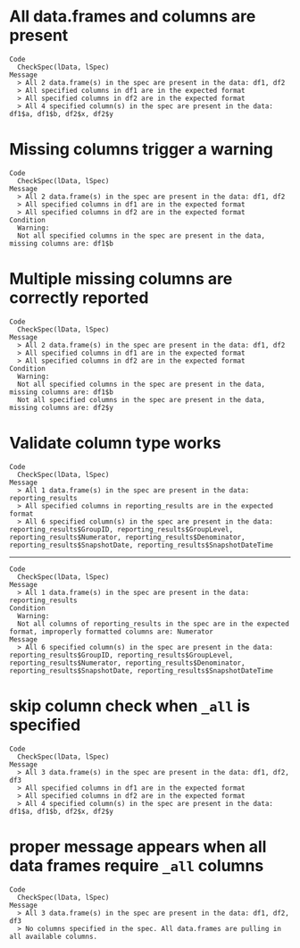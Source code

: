 # All data.frames and columns are present

    Code
      CheckSpec(lData, lSpec)
    Message
      > All 2 data.frame(s) in the spec are present in the data: df1, df2
      > All specified columns in df1 are in the expected format
      > All specified columns in df2 are in the expected format
      > All 4 specified column(s) in the spec are present in the data: df1$a, df1$b, df2$x, df2$y

# Missing columns trigger a warning

    Code
      CheckSpec(lData, lSpec)
    Message
      > All 2 data.frame(s) in the spec are present in the data: df1, df2
      > All specified columns in df1 are in the expected format
      > All specified columns in df2 are in the expected format
    Condition
      Warning:
      Not all specified columns in the spec are present in the data, missing columns are: df1$b

# Multiple missing columns are correctly reported

    Code
      CheckSpec(lData, lSpec)
    Message
      > All 2 data.frame(s) in the spec are present in the data: df1, df2
      > All specified columns in df1 are in the expected format
      > All specified columns in df2 are in the expected format
    Condition
      Warning:
      Not all specified columns in the spec are present in the data, missing columns are: df1$b
      Not all specified columns in the spec are present in the data, missing columns are: df2$y

# Validate column type works

    Code
      CheckSpec(lData, lSpec)
    Message
      > All 1 data.frame(s) in the spec are present in the data: reporting_results
      > All specified columns in reporting_results are in the expected format
      > All 6 specified column(s) in the spec are present in the data: reporting_results$GroupID, reporting_results$GroupLevel, reporting_results$Numerator, reporting_results$Denominator, reporting_results$SnapshotDate, reporting_results$SnapshotDateTime

---

    Code
      CheckSpec(lData, lSpec)
    Message
      > All 1 data.frame(s) in the spec are present in the data: reporting_results
    Condition
      Warning:
      Not all columns of reporting_results in the spec are in the expected format, improperly formatted columns are: Numerator
    Message
      > All 6 specified column(s) in the spec are present in the data: reporting_results$GroupID, reporting_results$GroupLevel, reporting_results$Numerator, reporting_results$Denominator, reporting_results$SnapshotDate, reporting_results$SnapshotDateTime

# skip column check when `_all` is specified

    Code
      CheckSpec(lData, lSpec)
    Message
      > All 3 data.frame(s) in the spec are present in the data: df1, df2, df3
      > All specified columns in df1 are in the expected format
      > All specified columns in df2 are in the expected format
      > All 4 specified column(s) in the spec are present in the data: df1$a, df1$b, df2$x, df2$y

# proper message appears when all data frames require `_all` columns

    Code
      CheckSpec(lData, lSpec)
    Message
      > All 3 data.frame(s) in the spec are present in the data: df1, df2, df3
      > No columns specified in the spec. All data.frames are pulling in all available columns.

